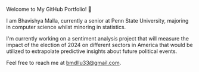  
Welcome to My GitHub Portfolio! 👋


I am Bhavishya Malla, currently a senior at Penn State University, majoring in computer science whilst minoring in statistics. 

I'm currently working on a sentiment analysis project that will measure the impact of the election of 2024 on different sectors in America that would be utilized to extrapolate predictive insights about future political events. 

Feel free to reach me at bmdllu33@gmail.com.
<!--
**bmalla21/bmalla21** is a ✨ _special_ ✨ repository because its `README.md` (this file) appears on your GitHub profile.

Here are some ideas to get you started:

- 🔭 I’m currently working on ...
- 🌱 I’m currently learning ...
- 👯 I’m looking to collaborate on ...
- 🤔 I’m looking for help with ...
- 💬 Ask me about ...
- 📫 How to reach me: ...
- 😄 Pronouns: ...
- ⚡ Fun fact: ...
-->
